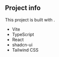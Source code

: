 

## Project info



This project is built with .

- Vite
- TypeScript
- React
- shadcn-ui
- Tailwind CSS


